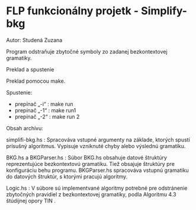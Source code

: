 
# FLP funkcionálny projetk - Simplify-bkg
Autor: Studená Zuzana

Program odstraňuje zbytočné symboly zo zadanej bezkontextovej gramatiky. 

Preklad a spustenie

Preklad pomocou make.

Spustenie:
 - prepínač „-i“ : make run
 - prepínač „-1“ : make run1
 - prepínač „-2“ : make run 2  

Obsah archívu:

simplifi-bkg.hs :
Spracováva vstupné argumenty na základe, ktorých spustí prísušný algoritmus. Vypisuje vzniknuté chyby alebo výslednú gramatiku.

BKG.hs a BKGParser.hs :
Súbor BKG.hs obsahuje datové štruktúry reprezentujúce bezkontextovú gramatiku. Tiež obsajuje štruktúry pre konfiguráciu behu programu.
BKGParser.hs spracováva vstupnú gramatiku do datových štruktúr, s ktorými pracujú algoritmy.

Logic.hs :
V súbore sú implementvané algoritmy potrebné pre odstránenie zbytočných pravidiel z bezkontextovej gramatiky, podla Algoritmu 4.3 štúdijnej opory TIN . 
    
 
